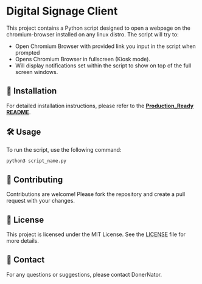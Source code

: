 # Digital Signage Client

This project contains a Python script designed to open a webpage on the chromium-browser installed on any linux distro. The script will try to:
- Open Chromium Browser with provided link you input in the script when prompted
- Opens Chromium Browser in fullscreen (Kiosk mode).
- Will display notifications set within the script to show on top of the full screen windows.

## 🚀 Installation

For detailed installation instructions, please refer to the [**Production_Ready README**](Production_Ready/README.md).

## 🛠️ Usage

To run the script, use the following command:
```bash
python3 script_name.py
```

## 🤝 Contributing

Contributions are welcome! Please fork the repository and create a pull request with your changes.

## 📜 License

This project is licensed under the MIT License. See the [LICENSE](LICENSE) file for more details.

## 📧 Contact

For any questions or suggestions, please contact DonerNator.
